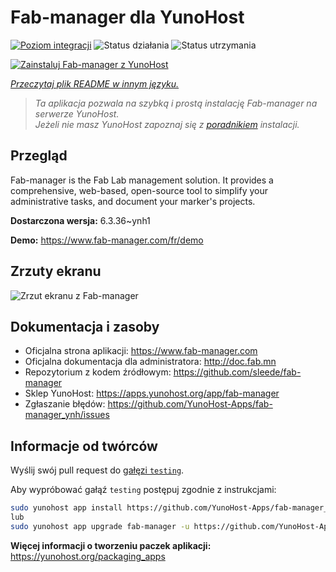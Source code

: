 <!--
To README zostało automatycznie wygenerowane przez <https://github.com/YunoHost/apps/tree/master/tools/readme_generator>
Nie powinno być ono edytowane ręcznie.
-->

# Fab-manager dla YunoHost

[![Poziom integracji](https://apps.yunohost.org/badge/integration/fab-manager)](https://ci-apps.yunohost.org/ci/apps/fab-manager/)
![Status działania](https://apps.yunohost.org/badge/state/fab-manager)
![Status utrzymania](https://apps.yunohost.org/badge/maintained/fab-manager)

[![Zainstaluj Fab-manager z YunoHost](https://install-app.yunohost.org/install-with-yunohost.svg)](https://install-app.yunohost.org/?app=fab-manager)

*[Przeczytaj plik README w innym języku.](./ALL_README.md)*

> *Ta aplikacja pozwala na szybką i prostą instalację Fab-manager na serwerze YunoHost.*  
> *Jeżeli nie masz YunoHost zapoznaj się z [poradnikiem](https://yunohost.org/install) instalacji.*

## Przegląd

Fab-manager is the Fab Lab management solution. It provides a comprehensive, web-based, open-source tool to simplify your administrative tasks, and document your marker's projects.


**Dostarczona wersja:** 6.3.36~ynh1

**Demo:** <https://www.fab-manager.com/fr/demo>

## Zrzuty ekranu

![Zrzut ekranu z Fab-manager](./doc/screenshots/dashboard-mockup.webp)

## Dokumentacja i zasoby

- Oficjalna strona aplikacji: <https://www.fab-manager.com>
- Oficjalna dokumentacja dla administratora: <http://doc.fab.mn>
- Repozytorium z kodem źródłowym: <https://github.com/sleede/fab-manager>
- Sklep YunoHost: <https://apps.yunohost.org/app/fab-manager>
- Zgłaszanie błędów: <https://github.com/YunoHost-Apps/fab-manager_ynh/issues>

## Informacje od twórców

Wyślij swój pull request do [gałęzi `testing`](https://github.com/YunoHost-Apps/fab-manager_ynh/tree/testing).

Aby wypróbować gałąź `testing` postępuj zgodnie z instrukcjami:

```bash
sudo yunohost app install https://github.com/YunoHost-Apps/fab-manager_ynh/tree/testing --debug
lub
sudo yunohost app upgrade fab-manager -u https://github.com/YunoHost-Apps/fab-manager_ynh/tree/testing --debug
```

**Więcej informacji o tworzeniu paczek aplikacji:** <https://yunohost.org/packaging_apps>
